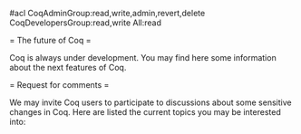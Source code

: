 #acl CoqAdminGroup:read,write,admin,revert,delete CoqDevelopersGroup:read,write All:read

= The future of Coq =

Coq is always under development. You may find here some information about the next features of Coq.


= Request for comments =

We may invite Coq users to participate to discussions about some sensitive changes in Coq.
Here are listed the current topics you may be interested into:
